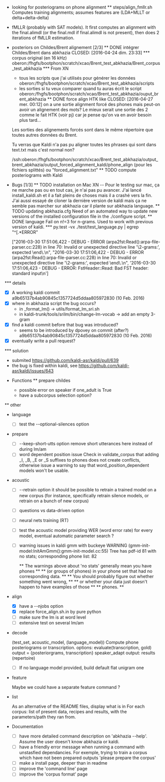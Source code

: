 <!-- -*-org-*- this comment force org-mode in emacs -->

* looking for posteriograms on phone alignment
** steps/align_fmllr.sh
Computes training alignments; assumes features are (LDA+MLLT or delta+delta-delta)
+ fMLLR (probably with SAT models).
It first computes an alignment with the final.alimdl (or the final.mdl if final.alimdl
is not present), then does 2 iterations of fMLLR estimation.



* posteriors on Childes/Brent alignement [2/3]
** DONE intégrer Childes/Brent dans abkhazia
   CLOSED: [2016-04-24 dim. 23:33]
*** corpus original (en 16 kHz)
    oberon:/fhgfs/bootphon/scratch/xcao/Brent_test_abkhazia/Brent_corpus_test_abkhazia
*** From XN
   - tous les scripts que j'ai utilisés pour générer les données
     oberon:/fhgfs/bootphon/scratch/xcao/Brent_test_abkhazia/scripts
   - les sorties si tu veux comparer quand tu auras écrit le script
     oberon:/fhgfs/bootphon/scratch/xcao/Brent_test_abkhazia/ouput_brent_abkhazia
** DONE force align HTK like
   CLOSED: [2016-04-27 mer. 00:12]
   on a une sortie alignment forcé des phones mais peut-on avoir un
   alignement des mots? Le mieux serait une sortie des 2 comme le fait
   HTK (voir pj) car je pense qu'on va en avoir besoin plus tard...

   Les sorties des alignements forcés sont dans le même répertoire que
   toutes autres données du Brent.

   Tu verras que Kaldi n'a pas pu
   aligner toutes les phrases qui sont dans text.txt mais c'est normal
   non?

   /ssh:oberon:/fhgfs/bootphon/scratch/xcao/Brent_test_abkhazia/output_brent_abkhazia/output_forced_alignment_kaldi/phone_align
   (pour les fichiers splittés) ou "forced_alignment.txt"
** TODO compute posteriograms with Kaldi
* Bugs [1/3]
** TODO installation on Mac
   XN -- Pour le testing sur mac, ça ne marche pas ou en tout cas, je
   n'ai pas pu avancer.  J'ai lancé install_kaldi.sh et il a fait
   pleins de choses mais il a crashé vers la fin.  J'ai aussi essayé
   de cloner la dernière version de kaldi mais ça ne semble pas
   marcher sur abkhazia car il plante sur abkhazia language.
** TODO updating abkhazia.cfg
   Need of an automated way to update new versions of the installed
   configuration file in the ./configure script.
** DONE language
   Fail on n!=3 for n-grams. Used to work with previous version of kaldi.
*** py.test -vx ./test/test_language.py | egrep "^\[.*ERROR"

    ["2016-03-30 17:51:06,422 - DEBUG - ERROR
    (arpa2fst:Read():arpa-file-parser.cc:228) in line 70: Invalid or
    unexpected directive line '\\2-grams:', expected \\end\\.\n",
    "2016-03-30 17:51:06,422 - DEBUG - ERROR
    (arpa2fst:Read():arpa-file-parser.cc:228) in line 70: Invalid or
    unexpected directive line '\\2-grams:', expected \\end\\.\n",
    '2016-03-30 17:51:06,423 - DEBUG - ERROR: FstHeader::Read: Bad FST
    header: standard input\n']

*** details

 - [X] A working kaldi commit
    a9b65137b4ab90845c1357724d5ddaa805972830 (10 Feb. 2016)
 - [X] where in abkhazia script the bug occurs?
   - in _format_lm() -> utils/format_lm_sri.sh
   - in kaldi-trunk/tools/srilm/bin/change-lm-vocab -> add an empty 3-gram
 - [X] find a kaldi commit before that bug was introduced?
   - seems to be introduced by dpovey on commit (after?)
     a9b65137b4ab90845c1357724d5ddaa805972830 (10 Feb. 2016)
 - [X] eventually write a pull request?

*** solution

 - submited https://github.com/kaldi-asr/kaldi/pull/639
 - the bug is fixed within kaldi, see https://github.com/kaldi-asr/kaldi/issues/643
* Functions
** prepare childes

   - possible error on speaker if one_adult is True
   - have a subcorpus selection option?

** other

 - language

   - [ ] test the --optional-silences option

 - prepare

   - [ ] --keep-short-utts option
     remove short utterances here instead of during lm/am
   - [ ] word dependent position issue
     Check in validate_corpus that adding _I, _B, _E or _S suffixes to
     phones does not create conflicts, otherwise issue a warning to say
     that word_position_dependent models won't be usable.

 - acoustic

   - [ ] --retrain option
     it should be possible to retrain a trained model on a new corpus
     (for instance, specifically retrain silence models, or retrain on a
     bunch of new corpus)
   - [ ] questions vs data-driven option
   - [ ] neural nets training (RT)
   - [ ] test the acoustic model
     providing WER (word error rate) for every model, eventual
     automatic parameter search ?
    - [ ] warning issues in kaldi gmm with buckeye
      WARNING (gmm-init-model:InitAmGmm():gmm-init-model.cc:55) Tree has
      pdf-id 81 with no stats; corresponding phone list: 82

      ** The warnings above about 'no stats' generally mean you have phones **
      ** (or groups of phones) in your phone set that had no corresponding data. **
      ** You should probably figure out whether something went wrong, **
      ** or whether your data just doesn't happen to have examples of those **
      ** phones. **

 - align

   - [X] have a --njobs option
   - [X] replace force_align.sh.in by pure python
   - [ ] make sure the lm is at word level
   - [ ] extensive test on several lm/am

 - decode

   (test_set, acoustic_model, (language_model))
   Compute phone posteriograms or transcription. options:
   evaluate(transcription, gold) output = {posteriorgrams,
   transcription} speaker_adapt output: results (repertoire)

   - [ ] If no language model provided, build default flat unigram one

 - feature

   Maybe we could have a separate feature command ?

 - list

   As an alternative of the README files, display what is in
   <data-directory> For each corpus: list of present data, recipes and
   results, with the parameters/path they ran from.

* Documentation

  - [ ] have more detailed command description on 'abkhazia <command>
    --help'. Assume the user doesn't know abkhazia or kaldi.
  - [ ] have a friendly error message when running a command with
    unstasfied dependancies. For exemple, trying to train a corpus
    which have not been prepared outputs 'please prepare the corpus'
  - [ ] make a install page, deeper than in readme
  - [ ] improve the 'command line' page
  - [ ] improve the 'corpus format' page
